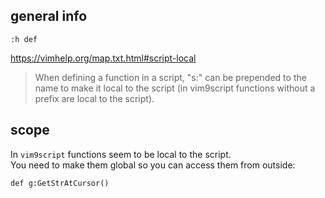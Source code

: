 ## general info

`:h def`

https://vimhelp.org/map.txt.html#script-local

> When defining a function in a script, "s:" can be prepended to the name to
make it local to the script (in vim9script functions without a prefix are
local to the script).

## scope

In `vim9script` functions seem to be local to the script.\
You need to make them global so you can access them from outside:
```
def g:GetStrAtCursor()
```
